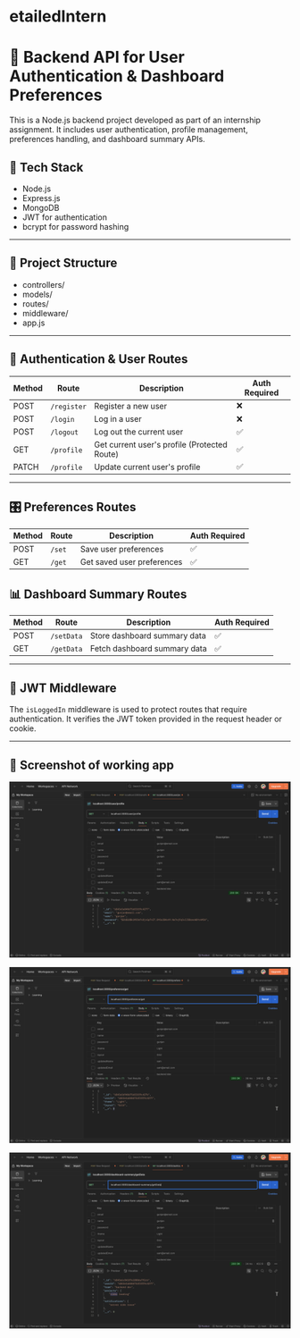 # etailedIntern
# 🧩 Backend API for User Authentication & Dashboard Preferences

This is a Node.js backend project developed as part of an internship assignment. It includes user authentication, profile management, preferences handling, and dashboard summary APIs.

## 🔧 Tech Stack

- Node.js
- Express.js
- MongoDB
- JWT for authentication
- bcrypt for password hashing

---

## 📁 Project Structure

- controllers/
- models/
- routes/
- middleware/
- app.js

---

## 🔐 Authentication & User Routes

| Method | Route            | Description                     | Auth Required |
|--------|------------------|----------------------------------|---------------|
| POST   | `/register`      | Register a new user              | ❌            |
| POST   | `/login`         | Log in a user                    | ❌            |
| POST   | `/logout`        | Log out the current user         | ✅            |
| GET    | `/profile`       | Get current user's profile (Protected Route)       | ✅            |
| PATCH  | `/profile`       | Update current user's profile    | ✅            |

---

## 🎛️ Preferences Routes

| Method | Route    | Description                  | Auth Required |
|--------|----------|------------------------------|---------------|
| POST   | `/set`   | Save user preferences         | ✅            |
| GET    | `/get`   | Get saved user preferences    | ✅            |

## 📊 Dashboard Summary Routes

| Method | Route        | Description                   | Auth Required |
|--------|--------------|-------------------------------|---------------|
| POST   | `/setData`   | Store dashboard summary data  | ✅            |
| GET    | `/getData`   | Fetch dashboard summary data  | ✅            |

---
## 🔐 JWT Middleware

The `isLoggedIn` middleware is used to protect routes that require authentication. It verifies the JWT token provided in the request header or cookie.

---

## 📲 Screenshot of working app

![Screenshot](profile.png)

![Screenshot](preference.png)

![Screenshot](dashboard-summary.png)
